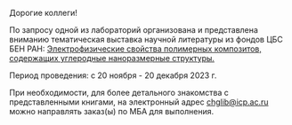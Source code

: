Дорогие коллеги!

По запросу одной из лабораторий организована и представлена вниманию тематическая выставка научной литературы из фондов ЦБС БЕН РАН:
[Электрофизические свойства полимерных композитов, содержащих углеродные наноразмерные структуры.](https://www.benran.ru/resources/virtualnye-vystavki/elektrofizicheskie-svoystva-polimernykh-kompozitov-soderzhashchikh-uglerodnye-nanorazmernye-struktur/)

Период проведения: с 20 ноября - 20 декабря 2023 г.

При необходимости, для более детального знакомства с представленными книгами, на электронный адрес [chglib@icp.ac.ru](mailto:chglib@icp.ac.ru) можно направлять заказ(ы) по МБА для выполнения.
